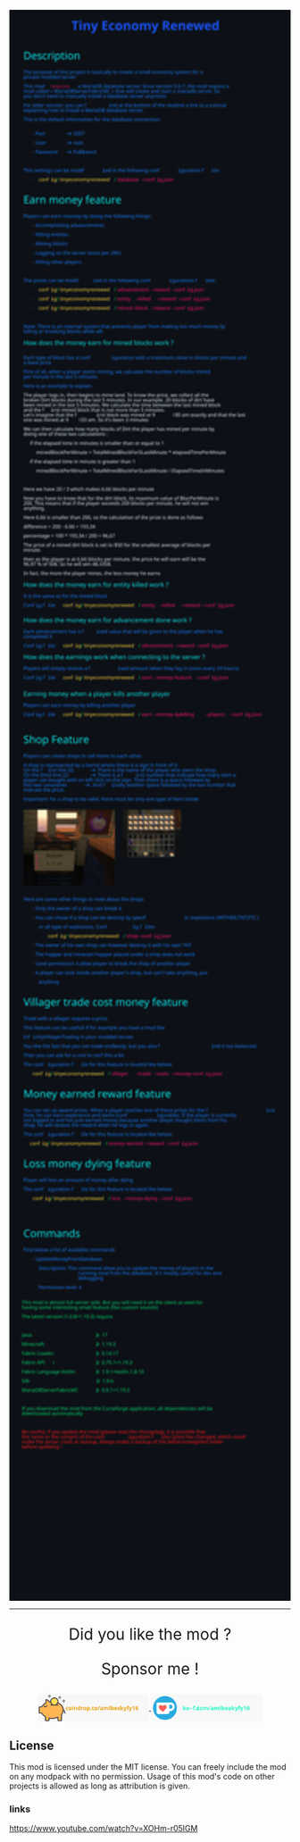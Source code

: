 [<img style="vertical-align:middle" width="800" src="./docs/short_readme.svg">]()

___

<p align="center" style="font-size:200%">
    Did you like the mod ?
</p>

<p align="center" style="font-size:200%">
    Sponsor me !
</p>

<div align="center">
    <a href="https://coindrop.to/amibeskyfy16"> <img style="vertical-align:middle" width="200" src="./docs/assets/coindrop.svg"> </a>
    <a href="https://ko-fi.com/amibeskyfy16"> <img style="vertical-align:middle" width="200" src="./docs/assets/KoFi.svg"> </a>
</div>

## License

This mod is licensed under the MIT license. You can freely include the mod on any modpack with no permission. Usage of this mod's code on other projects is allowed as long as attribution is given.

### links
    
https://www.youtube.com/watch?v=XOHm-r05lGM

